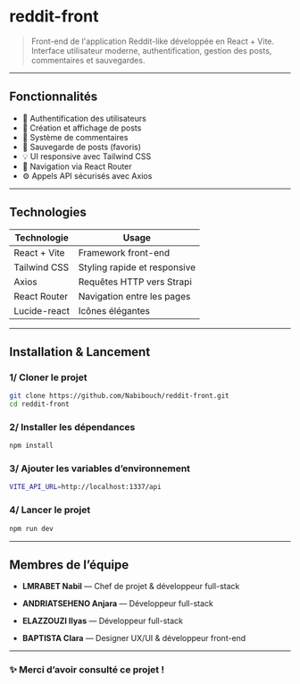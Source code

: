 # reddit-front

> Front-end de l'application Reddit-like développée en React + Vite.  
> Interface utilisateur moderne, authentification, gestion des posts, commentaires et sauvegardes.

---

## Fonctionnalités

- 🔐 Authentification des utilisateurs
- 📝 Création et affichage de posts
- 💬 Système de commentaires
- 📌 Sauvegarde de posts (favoris)
- 💡 UI responsive avec Tailwind CSS
- 🧭 Navigation via React Router
- ⚙️ Appels API sécurisés avec Axios

---

## Technologies

| Technologie    | Usage                         |
|----------------|-------------------------------|
| React + Vite   | Framework front-end           |
| Tailwind CSS   | Styling rapide et responsive  |
| Axios          | Requêtes HTTP vers Strapi     |
| React Router   | Navigation entre les pages    |
| Lucide-react   | Icônes élégantes              |

---

## Installation & Lancement

### 1/ Cloner le projet

```bash
git clone https://github.com/Nabibouch/reddit-front.git
cd reddit-front
```

### 2/ Installer les dépendances

```bash
npm install
```

### 3/ Ajouter les variables d’environnement

```bash
VITE_API_URL=http://localhost:1337/api
```

### 4/ Lancer le projet

```bash
npm run dev
```

---

## Membres de l’équipe

- **LMRABET Nabil** — Chef de projet & développeur full-stack
  
- **ANDRIATSEHENO Anjara** — Développeur full-stack
  
- **ELAZZOUZI Ilyas** — Développeur full-stack
  
- **BAPTISTA Clara** — Designer UX/UI & développeur front-end

---

### ✨ Merci d’avoir consulté ce projet !

